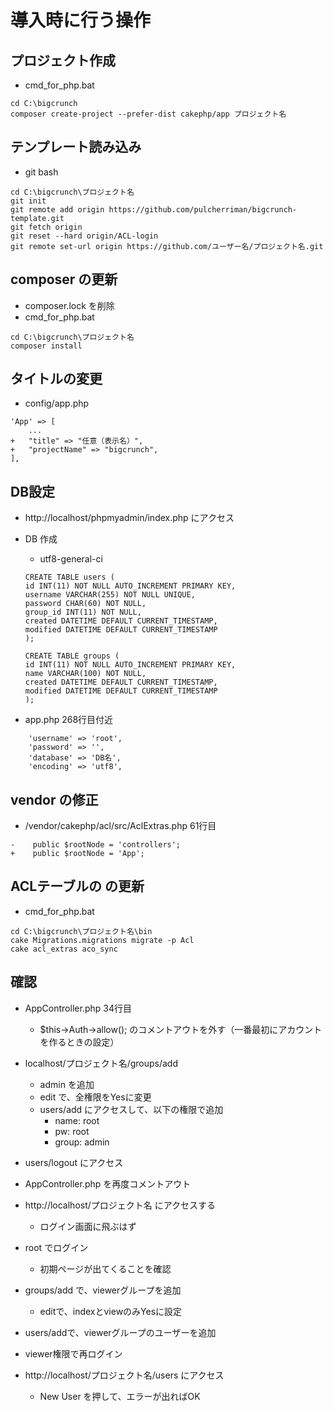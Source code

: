 # 導入時に行う操作

## プロジェクト作成
- cmd_for_php.bat
```
cd C:\bigcrunch
composer create-project --prefer-dist cakephp/app プロジェクト名
```

## テンプレート読み込み
- git bash
```
cd C:\bigcrunch\プロジェクト名
git init
git remote add origin https://github.com/pulcherriman/bigcrunch-template.git
git fetch origin
git reset --hard origin/ACL-login
git remote set-url origin https://github.com/ユーザー名/プロジェクト名.git
```

## composer の更新
- composer.lock を削除
- cmd_for_php.bat
```
cd C:\bigcrunch\プロジェクト名
composer install
```

## タイトルの変更
- config/app.php
```
'App' => [
	...
+   "title" => "任意（表示名）",
+   "projectName" => "bigcrunch",
],
```

## DB設定
- http://localhost/phpmyadmin/index.php にアクセス
- DB 作成
	- utf8-general-ci
	```
	CREATE TABLE users (
	id INT(11) NOT NULL AUTO_INCREMENT PRIMARY KEY,
	username VARCHAR(255) NOT NULL UNIQUE,
	password CHAR(60) NOT NULL,
	group_id INT(11) NOT NULL,
	created DATETIME DEFAULT CURRENT_TIMESTAMP,
	modified DATETIME DEFAULT CURRENT_TIMESTAMP
	);

	CREATE TABLE groups (
	id INT(11) NOT NULL AUTO_INCREMENT PRIMARY KEY,
	name VARCHAR(100) NOT NULL,
	created DATETIME DEFAULT CURRENT_TIMESTAMP,
	modified DATETIME DEFAULT CURRENT_TIMESTAMP
	);
	```

- app.php 268行目付近
```
    'username' => 'root',
    'password' => '',
    'database' => 'DB名',
    'encoding' => 'utf8',
```

## vendor の修正
- /vendor/cakephp/acl/src/AclExtras.php 61行目
```
-    public $rootNode = 'controllers';
+    public $rootNode = 'App';
```

## ACLテーブルの の更新
- cmd_for_php.bat
```
cd C:\bigcrunch\プロジェクト名\bin
cake Migrations.migrations migrate -p Acl
cake acl_extras aco_sync
```

## 確認
- AppController.php 34行目
	- $this->Auth->allow(); のコメントアウトを外す（一番最初にアカウントを作るときの設定）

- localhost/プロジェクト名/groups/add
	- admin を追加
	- edit で、全権限をYesに変更
	- users/add にアクセスして、以下の権限で追加
		- name: root
		- pw: root
		- group: admin
- users/logout にアクセス


- AppController.php を再度コメントアウト
- http://localhost/プロジェクト名 にアクセスする
	- ログイン画面に飛ぶはず
- root でログイン
	- 初期ページが出てくることを確認

- groups/add で、viewerグループを追加
	- editで、indexとviewのみYesに設定
- users/addで、viewerグループのユーザーを追加
- viewer権限で再ログイン
- http://localhost/プロジェクト名/users にアクセス
	- New User を押して、エラーが出ればOK